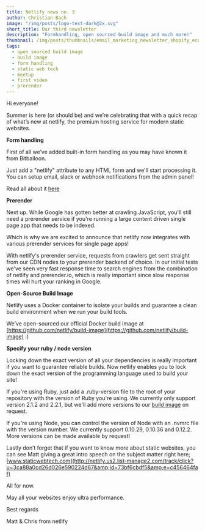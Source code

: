 ```yaml
---
title: Netlify news no. 3
author: Christian Bach
image: "/img/posts/logo-text-dark@2x.svg"
short_title: Our third newsletter
description: "Formhandling, open sourced build image and much more!"
thumbnail: /img/posts/thumbnails/email_marketing_newsletter_shopify_ecommerce_software_blog.jpg
tags:
  - open sourced build image
  - build image
  - form handling
  - static web tech
  - meetup
  - first video
  - prerender
---
```


Hi everyone!

 Summer is here (or should be) and we’re celebrating that with a quick recap of what’s new at netlify, the premium hosting service for modern static websites.

 **Form handling**

First of all we’ve added built-in form handling as you may have known it from Bitballoon.

Just add a "netlify" attribute to any HTML form and we'll start processing it. You can setup email, slack or webhook notifications from the admin panel!

Read all about it [here](http://netlify.us2.list-manage1.com/track/click?u=3ca88a0cd26d026e590224d67&amp;id=2900a67c30&amp;e=c456464faf)

 **Prerender**

Next up. While Google has gotten better at crawling JavaScript, you'll still need a prerender service if you're running a large content driven single page app that needs to be indexed.

 Which is why we are excited to announce that netlify now integrates with various prerender services for single page apps! 

 With netlify's prerender service, requests from crawlers get sent straight from our CDN nodes to your prerender backend of choice. In our initial tests we've seen very fast response time to search engines from the combination of netlify and prerender.io, which is really important since slow response times will hurt your ranking in Google.

 **Open-Source Build Image**

Netlify uses a Docker container to isolate your builds and guarantee a clean build environment when we run your build tools.

 We’ve open-sourced our official Docker build image at [https://github.com/netlify/build-image](https://github.com/netlify/build-image) :)

 **Specify your ruby / node version**

Locking down the exact version of all your dependencies is really important if you want to guarantee reliable builds. Now netlify enables you to lock down the exact version of the programming language used to build your site!

 If you're using Ruby, just add a .ruby-version file to the root of your repository with the version of Ruby you're using. We currently only support version 2.1.2 and 2.2.1, but we'll add more versions to our [build image](http://netlify.us2.list-manage.com/track/click?u=3ca88a0cd26d026e590224d67&amp;id=87b38a4e88&amp;e=c456464faf) on request.

 If you're using Node, you can control the version of Node with an .nvmrc file with the version number. We currently support 0.10.29, 0.10.36 and 0.12.2. More versions can be made available by request!

 Lastly don’t forget that if you want to know more about static websites, you can see Matt giving a great intro speech on the subject matter right here; [www.staticwebtech.com](http://netlify.us2.list-manage2.com/track/click?u=3ca88a0cd26d026e590224d67&amp;id=73bf6cbdf5&amp;e=c456464faf)

 All for now.

May all your websites enjoy ultra performance.

 Best regards

 Matt &amp; Chris from netlify

